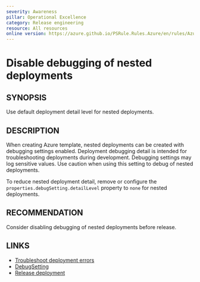 ```yaml
---
severity: Awareness
pillar: Operational Excellence
category: Release engineering
resource: All resources
online version: https://azure.github.io/PSRule.Rules.Azure/en/rules/Azure.Template.DebugDeployment/
---
```


# Disable debugging of nested deployments

## SYNOPSIS

Use default deployment detail level for nested deployments.

## DESCRIPTION

When creating Azure template, nested deployments can be created with debugging settings enabled.
Deployment debugging detail is intended for troubleshooting deployments during development.
Debugging settings may log sensitive values.
Use caution when using this setting to debug of nested deployments.

To reduce nested deployment detail,
remove or configure the `properties.debugSetting.detailLevel` property to `none` for nested deployments.

## RECOMMENDATION

Consider disabling debugging of nested deployments before release.

## LINKS

- [Troubleshoot deployment errors](https://docs.microsoft.com/azure/azure-resource-manager/templates/common-deployment-errors#nested-template)
- [DebugSetting](https://docs.microsoft.com/azure/templates/microsoft.resources/deployments#DebugSetting)
- [Release deployment](https://docs.microsoft.com/azure/architecture/framework/devops/release-engineering-cd#automation)
